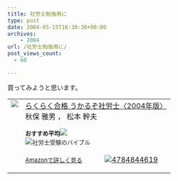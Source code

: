 ```yaml
---
title: 社労士勉強用に
type: post
date: 2004-05-15T16:30:30+00:00
archives:
    - 2004
url: /社労士勉強用に/
post_views_count:
  - 60

---
```

買ってみようと思います。

<table border="0" cellpadding="5" width="">
  <tr>
    <td valign="top">
      <a href="http://www.amazon.co.jp/exec/obidos/ASIN/4784844619/konnokiyotaka-22"><img src="https://i2.wp.com/images-jp.amazon.com/images/P/4784844619.09.MZZZZZZZ.jpg" border="0" data-recalc-dims="1" /></a>
    </td>
    <td valign="top">
      <a href="http://www.amazon.co.jp/exec/obidos/ASIN/4784844619/konnokiyotaka-22">らくらく合格 うかるぞ社労士〈2004年版〉</a><br />秋保 雅男 ， 松本 幹夫</p>
      <p>
      </p>
      <p>
        <font size="-1"><b>おすすめ平均</b><img src="https://i1.wp.com/g-images.amazon.com/images/G/01/detail/stars-5-0.gif" data-recalc-dims="1" /><br /><img src="https://i1.wp.com/g-images.amazon.com/images/G/01/detail/stars-5-0.gif" data-recalc-dims="1" />社労士受験のバイブル<br /></font><br /><a href="http://www.amazon.co.jp/exec/obidos/ASIN/4784844619/konnokiyotaka-22"><font size="-1">Amazonで詳しく見る</font></a><img src="https://i2.wp.com/www.goodpic.com/mt/images/spacer.gif?resize=50%2C1" width="50" height="1" data-recalc-dims="1" /><a href="http://www.goodpic.com/mt/aws/"><img src="https://i0.wp.com/www.goodpic.com/mt/aws/powered-by-gtool.gif" border="0" alt="4784844619" data-recalc-dims="1" /></a></td> </tr> </table>